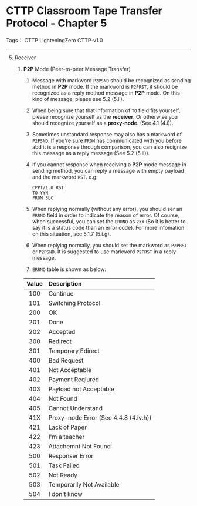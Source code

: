 # CTTP Classroom Tape Transfer Protocol - Chapter 5 

Tags： CTTP LighteningZero CTTP-v1.0

---

5. Receiver

    1. **P2P** Mode (Peer-to-peer Message Transfer)

        1. Message with markword `P2PSND` should be recognized as sending method in **P2P** mode. If the markword is `P2PRST`, it should be recognized as a reply method message in **P2P** mode. On this kind of message, please see 5.2 (5.ii).
        
        2. When being sure that that information of `TO` field fits yourself, please recognize yourself as the **receiver**. Or otherwise you should recognize yourself as a **proxy-node**. (See 4.1 (4.i)).
        
        3. Sometimes unstandard response may also has a markword of `P2PSND`. If you're sure `FROM` has communicated with you before abd it is a response through comparison, you can also recignize this message as a reply message (See 5.2 (5.ii)).
        
        4. If you cannot response when receiving a **P2P** mode message in sending method, you can reply a message with empty payload and the markword `RST`. e.g:
            ```text
            CPPT/1.0 RST
            TO YYN
            FROM SLC
            ```
        
        5. When replying normally (without any error), you should ser an `ERRNO` field in order to indicate the reason of error. Of course, when successful, you can set the `ERRNO` as `2XX` (So it is better to say it is a status code than an error code). For more infomation on this situation, see 5.1.7 (5.i.g).
        
        6. When replying normally, you should set the markword as `P2PRST` or `P2PSND`. It is suggested to use markword `P2PRST` in a reply message.
        
        7. `ERRNO` table is shown as below:
        
        | Value | Description                           |
        | :---: | :------------------------------------ |
        |  100  | Continue                              |
        |  101  | Switching Protocol                    |
        |  200  | OK                                    |
        |  201  | Done                                  |
        |  202  | Accepted                              |
        |  300  | Redirect                              |
        |  301  | Temporary Edirect                     |
        |  400  | Bad Request                           |
        |  401  | Not Acceptable                        |
        |  402  | Payment Reqiured                      |
        |  403  | Payload not Acceptable                |
        |  404  | Not Found                             |
        |  405  | Cannot Understand                     |
        |  41X  | Proxy-node Error (See 4.4.8 (4.iv.h)) |
        |  421  | Lack of Paper                         |
        |  422  | I'm a teacher                         |
        |  423  | Attachemnt Not Found                  |
        |  500  | Responser Error                       |
        |  501  | Task Failed                           |
        |  502  | Not Ready                             |
        |  503  | Temporarily Not Available             |
        |  504  | I don't know                          |
